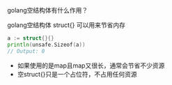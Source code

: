 golang空结构体有什么作用？

golang空结构体 struct{} 可以用来节省内存

```go
a := struct{}{}
println(unsafe.Sizeof(a))
// Output: 0
```

* 如果使用的是map且map又很长，通常会节省不少资源
* 空struct{}只是一个占位符，不占用任何资源




